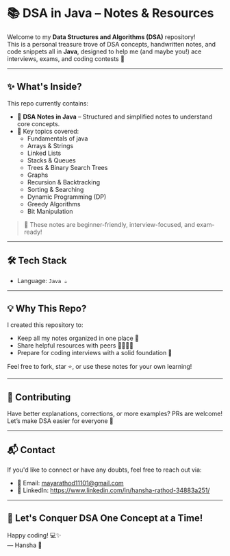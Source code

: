 # 📚 DSA in Java – Notes & Resources

Welcome to my **Data Structures and Algorithms (DSA)** repository!  
This is a personal treasure trove of DSA concepts, handwritten notes, and code snippets all in **Java**, designed to help me (and maybe you!) ace interviews, exams, and coding contests 🚀

---

## ✨ What's Inside?

This repo currently contains:

- 📒 **DSA Notes in Java** – Structured and simplified notes to understand core concepts.
- 📌 Key topics covered:
  - Fundamentals of java 
  - Arrays & Strings
  - Linked Lists
  - Stacks & Queues
  - Trees & Binary Search Trees
  - Graphs
  - Recursion & Backtracking
  - Sorting & Searching
  - Dynamic Programming (DP)
  - Greedy Algorithms
  - Bit Manipulation

> 🔖 These notes are beginner-friendly, interview-focused, and exam-ready!

---

## 🛠️ Tech Stack

- Language: `Java ☕`

---

## 💡 Why This Repo?

I created this repository to:

- Keep all my notes organized in one place 📂  
- Share helpful resources with peers 👩‍💻👨‍💻  
- Prepare for coding interviews with a solid foundation 🧠

Feel free to fork, star ⭐, or use these notes for your own learning!

---

## 🤝 Contributing

Have better explanations, corrections, or more examples? PRs are welcome!  
Let’s make DSA easier for everyone 💪

---

## 📬 Contact

If you'd like to connect or have any doubts, feel free to reach out via:

- 📧 Email: mayarathod11101@gmail.com 
- 💼 LinkedIn: https://www.linkedin.com/in/hansha-rathod-34883a251/

---

## 🏁 Let's Conquer DSA One Concept at a Time!

Happy coding! 💻✨  
— Hansha 🚀

